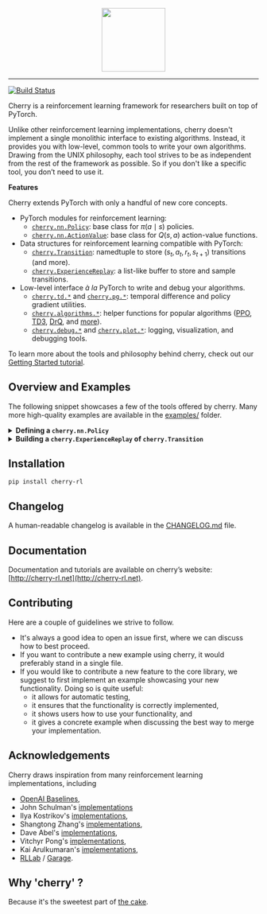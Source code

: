 <p align="center"><img src="http://cherry-rl.net/assets/images/cherry_full.png" height="128px" /></p>

--------------------------------------------------------------------------------

[![Build Status](https://travis-ci.org/learnables/cherry.svg?branch=master)](https://travis-ci.org/learnables/cherry)

Cherry is a reinforcement learning framework for researchers built on top of PyTorch.

Unlike other reinforcement learning implementations, cherry doesn't implement a single monolithic  interface to existing algorithms.
Instead, it provides you with low-level, common tools to write your own algorithms.
Drawing from the UNIX philosophy, each tool strives to be as independent from the rest of the framework as possible.
So if you don't like a specific tool, you don’t need to use it.

**Features**

Cherry extends PyTorch with only a handful of new core concepts.

* PyTorch modules for reinforcement learning: 
    * [`cherry.nn.Policy`](http://cherry-rl.net/api/cherry.nn/#cherry.nn.policy.Policy): base class for $\pi(a \mid s)$ policies.
    * [`cherry.nn.ActionValue`](http://cherry-rl.net/api/cherry.nn/#cherry.nn.action_value.ActionValue): base class for $Q(s, a)$ action-value functions.
* Data structures for reinforcement learning compatible with PyTorch:
    * [`cherry.Transition`](http://cherry-rl.net/api/cherry/#cherry.experience_replay.Transition): namedtuple to store $(s_t, a_t, r_t, s_{t+1})$ transitions (and more).
    * [`cherry.ExperienceReplay`](http://cherry-rl.net/api/cherry/#cherry.experience_replay.ExperienceReplay): a list-like buffer to store and sample transitions.
 * Low-level interface *à la* PyTorch to write and debug your algorithms.
    * [`cherry.td.*`](http://cherry-rl.net/api/cherry.td/) and [`cherry.pg.*`](http://cherry-rl.net/api/cherry.pg/): temporal difference and policy gradient utilities.
    * [`cherry.algorithms.*`](http://cherry-rl.net/api/cherry.algorithms/): helper functions for popular algorithms ([PPO](http://cherry-rl.net/api/cherry.algorithms/#cherry.algorithms.ppo.PPO), [TD3](http://cherry-rl.net/api/cherry.algorithms/#cherry.algorithms.td3.TD3), [DrQ](http://cherry-rl.net/api/cherry.algorithms/#cherry.algorithms.drq.DrQ), and [more](http://cherry-rl.net/api/cherry.algorithms/#cherryalgorithms)).
    * [`cherry.debug.*`](http://cherry-rl.net/api/cherry.debug/) and [`cherry.plot.*`](http://cherry-rl.net/api/cherry.plot/): logging, visualization, and debugging tools.

To learn more about the tools and philosophy behind cherry, check out our [Getting Started tutorial](http://cherry-rl.net/tutorials/getting_started/).

## Overview and Examples

The following snippet showcases a few of the tools offered by cherry.
Many more high-quality examples are available in the [examples/](./examples/) folder.

<details>
<summary><b>Defining a <code>cherry.nn.Policy</code></b></summary>

~~~python
class VisionPolicy(cherry.nn.Policy):  # inherits from torch.nn.Module
   
   def __init__(self, feature_extractor, actor):
      super(VisionGaussianPolicy, self).__init__()
      self.feature_extractor = feature_extractor
      self.actor = actor

   def forward(self, obs):
      mean = self.actor(self.feature_extractor(obs))
      std = 0.1 * torch.ones_like(mean)
      return cherry.distributions.TanhNormal(mean, std)  # policies always return a distribution

policy = VisionPolicy(MyResnetExtractor(), MyMLPActor())
dist = policy(obs)
action = policy.act(obs)  # sampled from policy's distribution
deterministic_action = policy.act(obs, deterministic=True)  # distribution's mode
~~~
</details>

<details>
<summary><b>Building a <code>cherry.ExperienceReplay</code> of <code>cherry.Transition</code></b></summary>

~~~python
# building the replay
replay = cherry.ExperienceReplay()
state = env.reset()
for t in range(1000):
   action = policy.act(state)
   next_state, reward, done, info = env.step(action)
   replay.append(state, action, reward, next_state, done)
   next_state = state

# manipulating the replay
replay = replay[-256:]  # indexes like a list
batch = replay.sample(32, contiguous=True)  # sample transitions into a replay
batch = batch.to('cuda') # move replay to device
for transition in reversed(batch): # iterate over a replay
   transition.reward *= 0.99

# get all states, actions, and rewards as PyTorch tensors.
loss = - torch.sum(policy(batch.state()).log_prob(batch.action()) * batch.reward())
~~~
</details>



## Installation

```
pip install cherry-rl
```

## Changelog

A human-readable changelog is available in the [CHANGELOG.md](CHANGELOG.md) file.

## Documentation

Documentation and tutorials are available on cherry’s website: [http://cherry-rl.net](http://cherry-rl.net).

## Contributing

Here are a couple of guidelines we strive to follow.

* It's always a good idea to open an issue first, where we can discuss how to best proceed.
* If you want to contribute a new example using cherry, it would preferably stand in a single file.
* If you would like to contribute a new feature to the core library, we suggest to first implement an example showcasing your new functionality. Doing so is quite useful:
    * it allows for automatic testing,
    * it ensures that the functionality is correctly implemented,
    * it shows users how to use your functionality, and
    * it gives a concrete example when discussing the best way to merge your implementation.

## Acknowledgements

Cherry draws inspiration from many reinforcement learning implementations, including

* [OpenAI Baselines](https://github.com/openai/baselines),
* John Schulman's [implementations](https://github.com/joschu/modular_rl)
* Ilya Kostrikov's [implementations](https://github.com/ikostrikov/pytorch-a2c-ppo-acktr),
* Shangtong Zhang's [implementations](https://github.com/ShangtongZhang/DeepRL),
* Dave Abel's [implementations](https://github.com/david-abel/simple_rl/),
* Vitchyr Pong's [implementations](https://github.com/vitchyr/rlkit),
* Kai Arulkumaran's [implementations](https://github.com/Kaixhin/spinning-up-basic),
* [RLLab](https://github.com/rll/rllab) / [Garage](https://github.com/rlworkgroup/garage).


## Why 'cherry' ?

Because it's the sweetest part of [the cake](https://twitter.com/ylecun/status/1097532314614034433).
